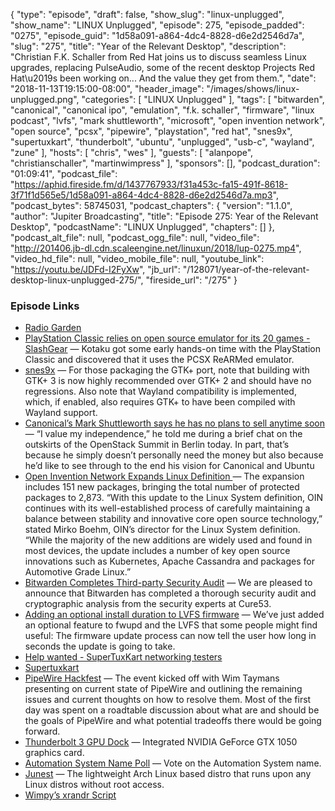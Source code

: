 {
  "type": "episode",
  "draft": false,
  "show_slug": "linux-unplugged",
  "show_name": "LINUX Unplugged",
  "episode": 275,
  "episode_padded": "0275",
  "episode_guid": "1d58a091-a864-4dc4-8828-d6e2d2546d7a",
  "slug": "275",
  "title": "Year of the Relevant Desktop",
  "description": "Christian F.K. Schaller from Red Hat joins us to discuss seamless Linux upgrades, replacing PulseAudio, some of the recent desktop Projects Red Hat\u2019s been working on... And the value they get from them.",
  "date": "2018-11-13T19:15:00-08:00",
  "header_image": "/images/shows/linux-unplugged.png",
  "categories": [
    "LINUX Unplugged"
  ],
  "tags": [
    "bitwarden",
    "canonical",
    "canonical ipo",
    "emulation",
    "f.k. schaller",
    "firmware",
    "linux podcast",
    "lvfs",
    "mark shuttleworth",
    "microsoft",
    "open invention network",
    "open source",
    "pcsx",
    "pipewire",
    "playstation",
    "red hat",
    "snes9x",
    "supertuxkart",
    "thunderbolt",
    "ubuntu",
    "unplugged",
    "usb-c",
    "wayland",
    "zune"
  ],
  "hosts": [
    "chris",
    "wes"
  ],
  "guests": [
    "alanpope",
    "christianschaller",
    "martinwimpress"
  ],
  "sponsors": [],
  "podcast_duration": "01:09:41",
  "podcast_file": "https://aphid.fireside.fm/d/1437767933/f31a453c-fa15-491f-8618-3f71f1d565e5/1d58a091-a864-4dc4-8828-d6e2d2546d7a.mp3",
  "podcast_bytes": 58745031,
  "podcast_chapters": {
    "version": "1.1.0",
    "author": "Jupiter Broadcasting",
    "title": "Episode 275: Year of the Relevant Desktop",
    "podcastName": "LINUX Unplugged",
    "chapters": []
  },
  "podcast_alt_file": null,
  "podcast_ogg_file": null,
  "video_file": "http://201406.jb-dl.cdn.scaleengine.net/linuxun/2018/lup-0275.mp4",
  "video_hd_file": null,
  "video_mobile_file": null,
  "youtube_link": "https://youtu.be/JDFd-I2FyXw",
  "jb_url": "/128071/year-of-the-relevant-desktop-linux-unplugged-275/",
  "fireside_url": "/275"
}


### Episode Links

  * [Radio Garden](http://radio.garden/live/tomsk/avtoradio-tomsk/ "Radio Garden")
  * [PlayStation Classic relies on open source emulator for its 20 games - SlashGear](https://www.slashgear.com/playstation-classic-relies-on-open-source-emulator-for-its-20-games-10553263/ "PlayStation Classic relies on open source emulator for its 20 games - SlashGear") — Kotaku got some early hands-on time with the PlayStation Classic and discovered that it uses the PCSX ReARMed emulator.
  * [snes9x](https://github.com/snes9xgit/snes9x/releases/tag/1.57 "snes9x") — For those packaging the GTK+ port, note that building with GTK+ 3 is now highly recommended over GTK+ 2 and should have no regressions. Also note that Wayland compatibility is implemented, which, if enabled, also requires GTK+ to have been compiled with Wayland support. 
  * [Canonical’s Mark Shuttleworth says he has no plans to sell anytime soon](https://techcrunch.com/2018/11/13/canonicals-mark-shuttleworth-says-he-has-no-plans-to-sell-anytime-soon/ "Canonical’s Mark Shuttleworth says he has no plans to sell anytime soon") — “I value my independence,” he told me during a brief chat on the outskirts of the OpenStack Summit in Berlin today. In part, that’s because he simply doesn’t personally need the money but also because he’d like to see through to the end his vision for Canonical and Ubuntu
  * [Open Invention Network Expands Linux Definition ](https://www.openinventionnetwork.com/pressrelease_details/?id=90 "Open Invention Network Expands Linux Definition ") — The expansion includes 151 new packages, bringing the total number of protected packages to 2,873. “With this update to the Linux System definition, OIN continues with its well-established process of carefully maintaining a balance between stability and innovative core open source technology,” stated Mirko Boehm, OIN’s director for the Linux System definition. “While the majority of the new additions are widely used and found in most devices, the update includes a number of key open source innovations such as Kubernetes, Apache Cassandra and packages for Automotive Grade Linux.”
  * [Bitwarden Completes Third-party Security Audit](https://blog.bitwarden.com/bitwarden-completes-third-party-security-audit-c1cc81b6d33 "Bitwarden Completes Third-party Security Audit") — We are pleased to announce that Bitwarden has completed a thorough security audit and cryptographic analysis from the security experts at Cure53.
  * [Adding an optional install duration to LVFS firmware](https://blogs.gnome.org/hughsie/2018/11/13/adding-an-optional-install-duration-to-lvfs-firmware/ "Adding an optional install duration to LVFS firmware") — We’ve just added an optional feature to fwupd and the LVFS that some people might find useful: The firmware update process can now tell the user how long in seconds the update is going to take.
  * [Help wanted - SuperTuxKart networking testers](https://slexy.org/view/s20Fic1Eqd "Help wanted - SuperTuxKart networking testers")
  * [Supertuxkart](http://blog.supertuxkart.net/2018/11/supertuxkart-networking-looking-for.html "Supertuxkart")
  * [PipeWire Hackfest](https://blogs.gnome.org/uraeus/2018/10/30/pipewire-hackfest/ "PipeWire Hackfest") — The event kicked off with Wim Taymans presenting on current state of PipeWire and outlining the remaining issues and current thoughts on how to resolve them. Most of the first day was spent on a roadtable discussion about what are and should be the goals of PipeWire and what potential tradeoffs there would be going forward.
  * [Thunderbolt 3 GPU Dock](https://www.amazon.com/Lenovo-G0A10170UL-Thunderbolt-Graphics-Dock/dp/B079JFW3YT "Thunderbolt 3 GPU Dock") — Integrated NVIDIA GeForce GTX 1050 graphics card. 
  * [Automation System Name Poll](https://www.strawpoll.me/16842741 "Automation System Name Poll") — Vote on the Automation System name.
  * [Junest](https://github.com/fsquillace/junest "Junest") — The lightweight Arch Linux based distro that runs upon any Linux distros without root access.
  * [Wimpy’s xrandr Script](https://gist.github.com/flexiondotorg/088ea2306853cf8cb389a5e2f3232e4b "Wimpy’s xrandr Script")


